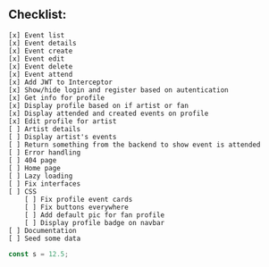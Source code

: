 ## Checklist:

    [x] Event list
    [x] Event details
    [x] Event create
    [x] Event edit
    [x] Event delete
    [x] Event attend
    [x] Add JWT to Interceptor
    [x] Show/hide login and register based on autentication
    [x] Get info for profile
    [x] Display profile based on if artist or fan
    [x] Display attended and created events on profile
    [x] Edit profile for artist
    [ ] Artist details
    [ ] Display artist's events
    [ ] Return something from the backend to show event is attended
    [ ] Error handling
    [ ] 404 page
    [ ] Home page
    [ ] Lazy loading
    [ ] Fix interfaces
    [ ] CSS
        [ ] Fix profile event cards
        [ ] Fix buttons everywhere
        [ ] Add default pic for fan profile
        [ ] Display profile badge on navbar
    [ ] Documentation
    [ ] Seed some data

```js
const s = 12.5;
```
